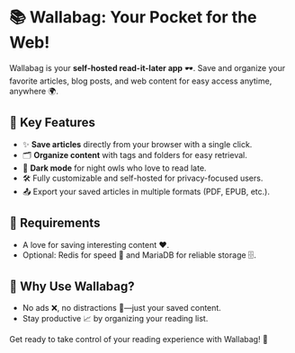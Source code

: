 # 📚 Wallabag: Your Pocket for the Web!

Wallabag is your **self-hosted read-it-later app** 🕶️. Save and organize your favorite articles, blog posts, and web content for easy access anytime, anywhere 🌍.

## 🚀 Key Features
- ✨ **Save articles** directly from your browser with a single click.
- 🗂️ **Organize content** with tags and folders for easy retrieval.
- 🌙 **Dark mode** for night owls who love to read late.
- 🛠️ Fully customizable and self-hosted for privacy-focused users.
- 📤 Export your saved articles in multiple formats (PDF, EPUB, etc.).

## 🔧 Requirements
- A love for saving interesting content ❤️.
- Optional: Redis for speed 🚀 and MariaDB for reliable storage 🗄️.

## 🎉 Why Use Wallabag?
- No ads ❌, no distractions 🛑—just your saved content.
- Stay productive 📈 by organizing your reading list.

Get ready to take control of your reading experience with Wallabag! 🧡

